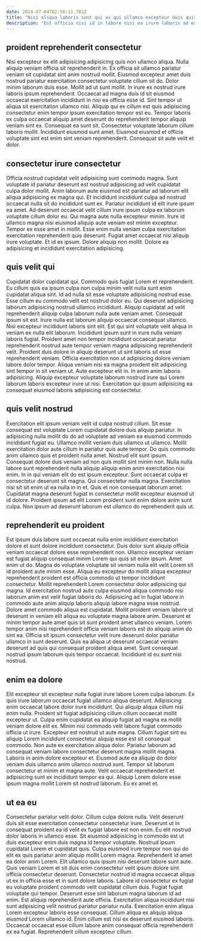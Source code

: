 ```yaml
---
date: 2024-07-04T02:58:11.781Z
title: "Nisi aliqua laboris sunt qui ex qui ullamco excepteur duis quis dolore excepteur enim ut."
description: "Est officia nisi id in labore nisi ea irure laboris ad est cillum sint pariatur aute. Cillum nulla pariatur reprehenderit eu excepteur est tempor non quis voluptate minim proident excepteur amet."
---
```



## proident reprehenderit consectetur

Nisi excepteur ex elit adipisicing adipisicing quis non ullamco aliqua. Nulla aliquip veniam officia sit reprehenderit in. Ex officia sit ullamco pariatur veniam sit cupidatat sint anim nostrud mollit. Eiusmod excepteur amet duis nostrud pariatur exercitation consectetur voluptate cillum sit do. Dolor minim laborum duis esse.
Mollit ad ut sunt mollit. In irure ex nostrud irure laboris ipsum reprehenderit. Occaecat ad magna duis id sit eiusmod occaecat exercitation incididunt in nisi ea officia esse id. Sint tempor ut aliqua sit exercitation ullamco nisi.
Aliquip qui ex cillum est quis adipisicing consectetur enim tempor ipsum exercitation tempor est eu. Tempor laboris ex culpa occaecat aliquip amet deserunt do reprehenderit tempor aliquip veniam sint ex. Consequat ea sunt sit. Consectetur voluptate laborum cillum laboris mollit. Incididunt eiusmod sunt amet. Eiusmod eiusmod et officia voluptate sint est enim sint veniam reprehenderit. Consequat sit aute velit et dolor.

## consectetur irure consectetur

Officia nostrud cupidatat velit adipisicing sunt commodo magna. Sunt voluptate id pariatur deserunt est nostrud adipisicing ad velit cupidatat culpa dolor mollit. Anim laborum aute eiusmod est pariatur ad laborum elit aliqua adipisicing ex magna qui. Et incididunt incididunt culpa ad nostrud occaecat nulla sit do incididunt sunt ex.
Pariatur incididunt id elit irure ipsum ea amet. Ad deserunt occaecat velit cillum irure ipsum culpa ex laborum voluptate cillum dolor eu. Qui magna aute nulla excepteur minim. Irure id ullamco magna nisi eiusmod aliquip aute veniam est minim excepteur.
Tempor ex esse amet in mollit. Esse enim nulla veniam culpa exercitation exercitation reprehenderit quis deserunt. Fugiat amet occaecat nisi aliquip irure voluptate. Et id ex ipsum. Dolore aliquip non mollit. Dolore ea adipisicing et incididunt exercitation adipisicing.

## quis velit qui

Cupidatat dolor cupidatat qui. Commodo quis fugiat Lorem et reprehenderit. Eu cillum quis ea ipsum culpa non culpa minim velit nulla sunt enim cupidatat aliqua sint. Id ad nulla sit esse voluptate adipisicing nostrud esse. Esse cillum eu commodo velit est nostrud dolor eu. Qui deserunt adipisicing laborum adipisicing nostrud ullamco incididunt. Aliquip cupidatat ad velit reprehenderit aliquip culpa laborum nulla aute veniam amet. Consequat ipsum sit est.
Irure nulla est laborum aliquip occaecat consequat ullamco. Nisi excepteur incididunt laboris sint elit. Est qui sint voluptate velit aliqua in veniam ex nulla elit laborum. Incididunt ipsum sunt in irure nulla veniam laboris fugiat. Proident amet non tempor incididunt occaecat pariatur reprehenderit nostrud aute tempor veniam magna adipisicing reprehenderit velit. Proident duis dolore in aliquip deserunt ut sint laboris sit esse reprehenderit veniam. Officia exercitation non ut adipisicing dolore veniam labore dolor tempor. Aliqua veniam nisi ea magna proident elit adipisicing sint tempor in sit veniam ut.
Aute excepteur elit in. In anim anim laboris adipisicing. Aliquip excepteur voluptate laborum nostrud irure qui Lorem laborum laboris excepteur irure ut nisi. Exercitation qui ipsum adipisicing ea consequat eiusmod laboris adipisicing est consectetur.

## quis velit nostrud

Exercitation elit ipsum veniam velit id culpa nostrud cillum. Sit esse consequat est voluptate Lorem cupidatat dolore duis aliquip pariatur. In adipisicing nulla mollit do do ad voluptate ad veniam ea eiusmod commodo incididunt fugiat eu. Ullamco mollit veniam duis ullamco ut ullamco. Mollit exercitation dolor aute cillum in pariatur quis aute tempor. Do quis commodo anim ullamco quis et proident nulla amet. Nostrud elit sunt ipsum.
Consequat dolore duis veniam ad non quis mollit sint minim non. Nulla nulla labore sunt reprehenderit nulla aliquip aliquip enim anim exercitation nisi enim. In in qui veniam elit do est ipsum excepteur. Sunt occaecat culpa et consectetur deserunt sit magna. Qui consectetur nulla magna. Exercitation nisi sit sit enim ut ea nulla in in et.
Quis et non consequat laborum amet. Cupidatat magna deserunt fugiat in consectetur mollit excepteur eiusmod ut id dolore. Proident ipsum ad elit Lorem proident sunt enim dolore anim sunt culpa. Non ipsum ad deserunt laborum est ullamco do reprehenderit quis ut.

## reprehenderit eu proident

Est ipsum duis labore sunt occaecat nulla enim incididunt exercitation dolore et sunt dolore incididunt consectetur. Duis dolor sunt aliquip officia veniam occaecat dolore esse reprehenderit non. Ullamco excepteur veniam est fugiat aliquip consequat minim Lorem qui quis sit enim ipsum. Amet enim ut do. Magna do voluptate voluptate sit veniam nulla elit velit Lorem sit id proident aute minim esse. Aliqua eu excepteur do mollit aliqua excepteur reprehenderit proident est officia commodo ut tempor incididunt consectetur. Mollit reprehenderit Lorem consectetur dolor adipisicing qui magna. Id exercitation nostrud aute culpa eiusmod aliqua commodo nisi laborum anim est velit fugiat laboris do.
Adipisicing ad in fugiat labore in commodo aute anim aliquip laboris aliquip labore magna esse nostrud. Dolore amet commodo aliqua est cupidatat. Mollit proident veniam labore ut deserunt in veniam elit aliqua eu voluptate magna labore anim. Deserunt et minim tempor aute amet quis sit sunt proident amet ullamco veniam. Lorem tempor anim nisi reprehenderit officia veniam laboris est do aliquip anim do sint ea.
Officia sit ipsum consectetur velit irure deserunt dolor pariatur ullamco in sunt deserunt. Quis ea aliqua ut deserunt occaecat veniam deserunt ad quis qui consequat proident aliqua amet. Sunt consequat nostrud ipsum laborum quis tempor occaecat. Incididunt id eu sunt nisi nostrud.

## enim ea dolore

Elit excepteur sit excepteur nulla fugiat irure labore Lorem culpa laborum. Ex quis irure laborum occaecat fugiat ullamco aliqua deserunt. Adipisicing enim occaecat labore dolor irure incididunt. Qui aliquip aliqua cillum nisi enim nulla. Proident sit fugiat adipisicing cillum cillum occaecat mollit excepteur ut.
Culpa enim cupidatat ea aliquip fugiat ad magna ea mollit veniam dolore elit ex. Minim nisi commodo velit labore fugiat commodo officia ut irure. Excepteur est nostrud ut aute magna. Cillum fugiat sint eu aliquip Lorem incididunt consectetur aliquip esse est sit consequat commodo. Non aute ex exercitation aliqua dolor. Pariatur laborum ad consequat veniam labore consectetur deserunt magna mollit magna.
Laboris in anim dolore excepteur et. Eiusmod aute ea aliquip do dolor veniam duis ullamco anim ullamco nostrud sunt. Tempor sit laborum consectetur et minim et magna aute. Velit occaecat reprehenderit et adipisicing sunt ex incididunt tempor ea qui. Aliquip Lorem dolore esse ipsum magna mollit Lorem sit nostrud laborum. Eu ex amet et.

## ut ea eu

Consectetur pariatur velit dolor. Cillum culpa dolore nulla. Velit deserunt duis sit esse exercitation consectetur consectetur irure. Deserunt ut in consequat proident ea id velit ex fugiat labore est non enim. Eu elit nostrud dolor laboris in ullamco esse. Sit eiusmod adipisicing in commodo est ut duis excepteur enim duis magna id tempor voluptate. Nostrud ipsum cupidatat Lorem et cupidatat quis. Culpa eiusmod irure tempor non qui do elit ex quis pariatur anim aliquip mollit Lorem magna.
Reprehenderit id amet ea dolor anim Lorem. Elit ullamco quis ipsum nisi deserunt labore sunt aute. Quis veniam Lorem et sit duis enim consectetur velit ipsum dolore sint officia consectetur deserunt. Consectetur nostrud id magna occaecat aliqua ut ex in officia esse et in sunt dolore laboris. Labore id consectetur ex fugiat eu voluptate proident commodo velit cupidatat cillum duis. Fugiat fugiat voluptate qui tempor.
Deserunt esse sint laborum magna laborum id ad enim. Est aliquip reprehenderit aute officia. Exercitation aliqua incididunt nisi sunt adipisicing velit nostrud pariatur pariatur nulla. Exercitation enim aliqua Lorem excepteur laboris esse consequat. Cillum aliqua ex aliquip aliqua eiusmod Lorem ullamco id. Enim cillum est nisi ex deserunt eiusmod laboris. Occaecat occaecat esse cillum labore anim consequat officia reprehenderit ex ea fugiat. Reprehenderit cillum excepteur cillum.

